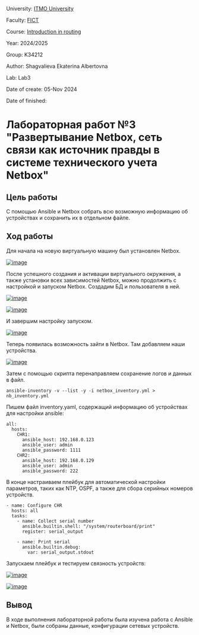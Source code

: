 University: [ITMO University](https://itmo.ru/ru/)

Faculty: [FICT](https://fict.itmo.ru)

Course: [Introduction in routing](https://github.com/itmo-ict-faculty/introduction-in-routing)

Year: 2024/2025

Group: K34212

Author: Shagvalieva Ekaterina Albertovna

Lab: Lab3

Date of create: 05-Nov 2024

Date of finished: 

# Лабораторная работ №3 "Развертывание Netbox, сеть связи как источник правды в системе технического учета Netbox"

## Цель работы

С помощью Ansible и Netbox собрать всю возможную информацию об устройствах и сохранить их в отдельном файле.

## Ход работы


Для начала на новую виртуальную машину был установлен Netbox.

[![image](https://github.com/user-attachments/assets/a3edfaf2-fb4a-43b5-bc88-6527e35fdb76)](https://github.com/disnexide/2024_2025-network_programming-k34212-shagvalieva_e_a/blob/main/lab3/screenshots/1.png)

После успешного создания и активации виртуального окружения, а также установки всех зависимостей Netbox, можно продолжить с настройкой и запуском Netbox.
Создадим БД и пользователя в ней.

[![image](https://github.com/user-attachments/assets/b545cae0-8361-465e-93e2-cf4f579dba9f)](https://github.com/disnexide/2024_2025-network_programming-k34212-shagvalieva_e_a/blob/main/lab3/screenshots/2.png)


[![image](https://github.com/user-attachments/assets/184cc4b9-6463-4ce3-a2bc-ba4f0dce20b9)](https://github.com/disnexide/2024_2025-network_programming-k34212-shagvalieva_e_a/blob/main/lab3/screenshots/3.png)

И завершим настройку запуском.

[![image](https://github.com/user-attachments/assets/16338a1d-3ab5-4da4-9622-3ccd68268712)](https://github.com/disnexide/2024_2025-network_programming-k34212-shagvalieva_e_a/blob/main/lab3/screenshots/4.png)

Теперь появилась возможность зайти в Netbox. Там добавляем наши устройства.

[![image](https://github.com/user-attachments/assets/d6888e03-19c1-43ac-b4cb-5281a8b9ebd6)](https://github.com/disnexide/2024_2025-network_programming-k34212-shagvalieva_e_a/blob/main/lab3/screenshots/5.png)

Затем с помощью скрипта перенаправляем сохранение логов и данных в файл.

```
ansible-inventory -v --list -y -i netbox_inventory.yml > nb_inventory.yml
```

Пишем файл inventory.yaml, содержащий информацию об устройствах для настройки ansible:

```
all:
  hosts:
    CHR1:
      ansible_host: 192.168.0.123
      ansible_user: admin
      ansible_password: 1111
    CHR2:
      ansible_host: 192.168.0.129
      ansible_user: admin
      ansible_password: 222
```

В конце настраиваем плейбук для автоматической настройки параметров, таких как NTP, OSPF, а также для сбора серийных номеров устройств.

```
- name: Configure CHR
  hosts: all
  tasks:
    - name: Collect serial number
      ansible.builtin.shell: "/system/routerboard/print"
      register: serial_output

    - name: Print serial
      ansible.builtin.debug:
        var: serial_output.stdout
```

Запускаем плейбук и тестируем связность устройств:

[![image](https://github.com/user-attachments/assets/803015ff-333b-437f-a320-c7c084e6dfdf)](https://github.com/disnexide/2024_2025-network_programming-k34212-shagvalieva_e_a/blob/main/lab3/screenshots/6.png)

[![image](https://github.com/user-attachments/assets/e55b5716-9428-4024-ab18-0b15ef044904)](https://github.com/disnexide/2024_2025-network_programming-k34212-shagvalieva_e_a/blob/main/lab3/screenshots/7.png)

## Вывод

В ходе выполнения лабораторной работы была изучена работа с Ansible и Netbox, были собраны данные, конфигурации сетевых устройств.

